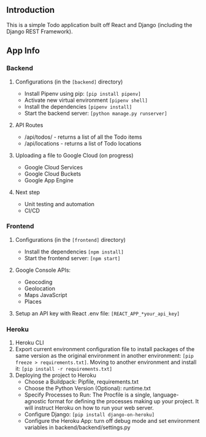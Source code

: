 ## Introduction

This is a simple Todo application built off React and Django (including the Django REST Framework).

## App Info

### Backend

1. Configurations (in the `[backend]` directory)

   - Install Pipenv using pip: `[pip install pipenv]`
   - Activate new virtual environment `[pipenv shell]`
   - Install the dependencies `[pipenv install]`
   - Start the backend server: `[python manage.py runserver]`

2. API Routes

   - /api/todos/ - returns a list of all the Todo items
   - /api/locations - returns a list of Todo locations

3. Uploading a file to Google Cloud (on progress)

   - Google Cloud Services
   - Google Cloud Buckets
   - Google App Engine

4. Next step

   - Unit testing and automation
   - CI/CD

### Frontend

1. Configurations (in the `[frontend]` directory)

   - Install the dependencies `[npm install]`
   - Start the frontend server: `[npm start]`

2. Google Console APIs:

   - Geocoding
   - Geolocation
   - Maps JavaScript
   - Places

3. Setup an API key with React .env file: `[REACT_APP_*your_api_key]`

### Heroku

1. Heroku CLI
2. Export current environment configuration file to install packages of the same version as the original environment in another environment: `[pip freeze > requirements.txt]`. Moving to another environment and install it: `[pip install -r requirements.txt]`
3. Deploying the project to Heroku
   - Choose a Buildpack: Pipfile, requirements.txt
   - Choose the Python Version (Optional): runtime.txt
   - Specify Processes to Run: The Procfile is a single, language-agnostic format for defining the processes making up your project. It will instruct Heroku on how to run your web server.
   - Configure Django: `[pip install django-on-heroku]`
   - Configure the Heroku App: turn off debug mode and set environment variables in backend/backend/settings.py
